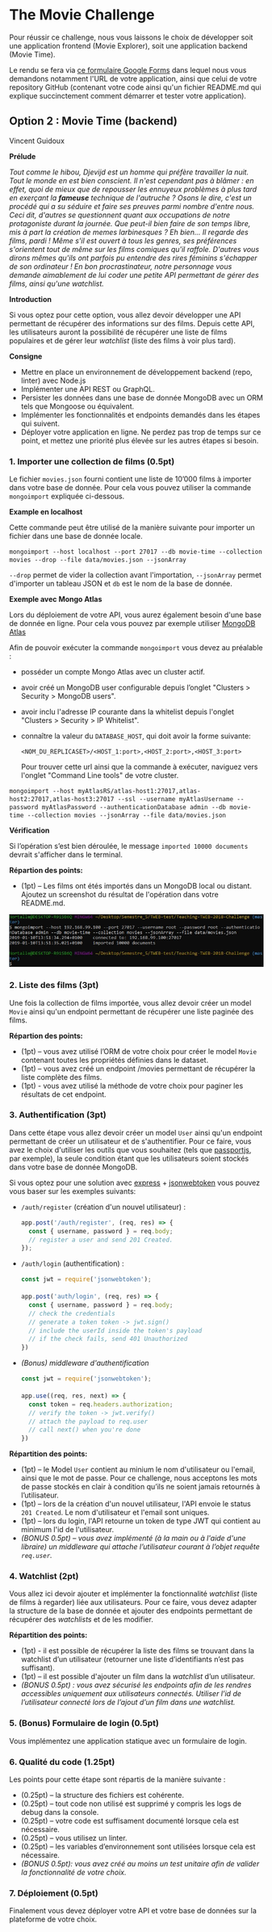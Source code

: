 # The Movie Challenge

Pour réussir ce challenge, nous vous laissons le choix de développer soit une application frontend (Movie Explorer), soit une application backend (Movie Time).

Le rendu se fera via [ce formulaire Google Forms](https://goo.gl/nwZUVk) dans lequel nous vous demandons notamment l'URL de votre application, ainsi que celui de votre repository GitHub (contenant votre code ainsi qu'un fichier README.md qui explique succinctement comment démarrer et tester votre application).

## Option 2 : Movie Time (backend)

Vincent Guidoux

**Prélude**

_Tout comme le hibou, Djevijd est un homme qui préfère travailler la nuit. Tout le monde en est bien conscient. Il n'est cependant pas à blâmer : en effet, quoi de mieux que de repousser les ennuyeux problèmes à plus tard en exerçant la **fameuse** technique de l'autruche ? Osons le dire, c'est un procédé qui a su séduire et faire ses preuves parmi nombre d'entre nous.
Ceci dit, d'autres se questionnent quant aux occupations de notre protagoniste durant la journée. Que peut-il bien faire de son temps libre, mis à part la création de memes larbinesques ? Eh bien... Il regarde des films, pardi ! Même s'il est ouvert à tous les genres, ses préférences s'orientent tout de même sur les films comiques qu'il raffole. D'autres vous dirons mêmes qu'ils ont parfois pu entendre des rires féminins s'échapper de son ordinateur !
En bon procrastinateur, notre personnage vous demande aimablement de lui coder une petite API permettant de gérer des films, ainsi qu'une watchlist._

**Introduction**

Si vous optez pour cette option, vous allez devoir développer une API permettant de récupérer des informations sur des films. Depuis cette API, les utilisateurs auront la possibilité de récupérer une liste de films populaires et de gérer leur *watchlist* (liste des films à voir plus tard).

**Consigne**

- Mettre en place un environnement de développement backend (repo, linter) avec Node.js
- Implémenter une API REST ou GraphQL.
- Persister les données dans une base de donnée MongoDB avec un ORM tels que Mongoose ou équivalent.
- Implémenter les fonctionnalités et endpoints demandés dans les étapes qui suivent.
- Déployer votre application en ligne. Ne perdez pas trop de temps sur ce point, et mettez une priorité plus élevée sur les autres étapes si besoin.



### 1. Importer une collection de films (0.5pt)

Le fichier `movies.json` fourni contient une liste de 10’000 films à importer dans votre base de donnée. Pour cela vous pouvez utiliser la commande `mongoimport` expliquée ci-dessous.

**Example en localhost**

Cette commande peut être utilisé de la manière suivante pour importer un fichier dans une base de donnée locale.

```
mongoimport --host localhost --port 27017 --db movie-time --collection movies --drop --file data/movies.json --jsonArray
```

 `--drop` permet de vider la collection avant l'importation, `--jsonArray` permet d'importer un tableau JSON et `db` est le nom de la base de donnée.



**Exemple avec Mongo Atlas**

Lors du déploiement de votre API, vous aurez également besoin d'une base de donnée en ligne. Pour cela vous pouvez par exemple utiliser [MongoDB Atlas](https://www.mongodb.com/cloud/atlas)

Afin de pouvoir exécuter la commande `mongoimport` vous devez au préalable : 

- posséder un compte Mongo Atlas avec un cluster actif.

- avoir créé un MongoDB user configurable depuis l’onglet "Clusters > Security > MongoDB users".

- avoir inclu l'adresse IP courante dans la whitelist depuis l'onglet "Clusters > Security > IP Whitelist".

- connaître la valeur du `DATABASE_HOST`, qui doit avoir la forme suivante:

  ```
  <NOM_DU_REPLICASET>/<HOST_1:port>,<HOST_2:port>,<HOST_3:port>
  ```
  Pour trouver cette url ainsi que la commande à exécuter, naviguez vers l'onglet "Command Line tools" de votre cluster.

```
mongoimport --host myAtlasRS/atlas-host1:27017,atlas-host2:27017,atlas-host3:27017 --ssl --username myAtlasUsername --password myAtlasPassword --authenticationDatabase admin --db movie-time --collection movies --jsonArray --file data/movies.json
```



**Vérification**

Si l’opération s’est bien déroulée, le message `imported 10000 documents` devrait s'afficher dans le terminal.



**Répartion des points:**

- (1pt) – Les films ont étés importés dans un MongoDB local ou distant. Ajoutez un screenshot du résultat de l'opération dans votre README.md.

![importationDB](./data/importationDB.JPG)


### 2. Liste des films (3pt)

Une fois la collection de films importée, vous allez devoir créer un model `Movie` ainsi qu'un endpoint permettant de récupérer une liste paginée des films.

**Répartion des points:**

- (1pt) – vous avez utilisé l’ORM de votre choix pour créer le model `Movie` contenant toutes les propriétés définies dans le dataset.
- (1pt) – vous avez créé un endpoint /movies permettant de récupérer la liste complète des films.
- (1pt) - vous avez utilisé la méthode de votre choix pour paginer les résultats de cet endpoint.



### 3. Authentification (3pt)

Dans cette étape vous allez devoir créer un model `User` ainsi qu'un endpoint permettant de créer un utilisateur et de s'authentifier. Pour ce faire, vous avez le choix d'utiliser les outils que vous souhaitez (tels que [passportjs](http://www.passportjs.org), par exemple), la seule condition étant que les utilisateurs soient stockés dans votre base de donnée MongoDB.

Si vous optez pour une solution avec [express](https://expressjs.com/fr/) + [jsonwebtoken](https://github.com/auth0/node-jsonwebtoken) vous pouvez vous baser sur les exemples suivants:

- `/auth/register` (création d'un nouvel utilisateur) :

  ```js
  app.post('/auth/register', (req, res) => {
    const { username, password } = req.body;
    // register a user and send 201 Created.
  });
  ```

- `/auth/login` (authentification) :

  ```js
  const jwt = require('jsonwebtoken');
  
  app.post('auth/login', (req, res) => {
    const { username, password } = req.body;
    // check the credentials
    // generate a token token -> jwt.sign()
    // include the userId inside the token's payload
    // if the check fails, send 401 Unauthorized
  })
  ```

- *(Bonus) middleware d'authentification*

  ```js
  const jwt = require('jsonwebtoken');
  
  app.use((req, res, next) => {
    const token = req.headers.authorization;
    // verify the token -> jwt.verify()
    // attach the payload to req.user
    // call next() when you're done
  })
  ```


**Répartition des points:**

- (1pt) – le Model `User` contient au minium le nom d'utilisateur ou l'email, ainsi que le mot de passe. Pour ce challenge, nous acceptons les mots de passe stockés en clair à condition qu’ils ne soient jamais retournés à l’utilisateur.
- (1pt) – lors de la création d'un nouvel utilisateur, l'API envoie le status `201 Created`. Le nom d'utilisateur et l'email sont uniques.
- (1pt) – lors du login, l'API retourne un token de type JWT qui contient au minimum l'id de l'utilisateur.
- *(BONUS 0.5pt) – vous avez implémenté (à la main ou à l'aide d'une libraire) un middleware qui attache l’utilisateur courant à l’objet requête `req.user`.* 

### 4. Watchlist (2pt)

Vous allez ici devoir ajouter et implémenter la fonctionnalité *watchlist* (liste de films à regarder) liée aux utilisateurs. Pour ce faire, vous devez adapter la structure de la base de donnée et ajouter des endpoints permettant de récupérer des *watchlists* et de les modifier.

**Répartition des points:**

- (1pt) - il est possible de récupérer la liste des films se trouvant dans la watchlist d’un utilisateur (retourner une liste d’identifiants n’est pas suffisant).
- (1pt) – il est possible d'ajouter un film dans la *watchlist* d’un utilisateur. 
- *(BONUS 0.5pt) : vous avez sécurisé les endpoints afin de les rendres accessibles uniquement aux utilisateurs connectés. Utiliser l’id de l’utilisateur connecté lors de l’ajout d’un film dans une watchlist.*



### 5. (Bonus) Formulaire de login (0.5pt)

Vous implémentez une application statique avec un formulaire de login.



### 6. Qualité du code (1.25pt)

Les points pour cette étape sont répartis de la manière suivante :

- (0.25pt) – la structure des fichiers est cohérente.
- (0.25pt) – tout code non utilisé est supprimé y compris les logs de debug dans la console.
- (0.25pt) – votre code est suffisament documenté lorsque cela est nécessaire.
- (0.25pt) – vous utilisez un linter.
-  (0.25pt) – les variables d’environnement sont utilisées lorsque cela est nécessaire.
- *(BONUS 0.5pt): vous avez créé au moins un test unitaire afin de valider la fonctionnalité de votre choix.*

### 7. Déploiement (0.5pt)

Finalement vous devez déployer votre API et votre base de données sur la plateforme de votre choix.
